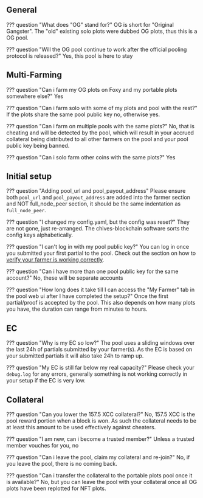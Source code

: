 ## General

??? question "What does "OG" stand for?"
    OG is short for "Original Gangster". The "old" existing solo plots were dubbed OG plots, thus this is a OG pool.

??? question "Will the OG pool continue to work after the official pooling protocol is released?"
    Yes, this pool is here to stay

## Multi-Farming

??? question "Can i farm my OG plots on Foxy and my portable plots somewhere else?"
    Yes

??? question "Can i farm solo with some of my plots and pool with the rest?"
    If the plots share the same pool public key no, otherwise yes.

??? question "Can i farm on multiple pools with the same plots?"
    No, that is cheating and will be detected by the pool, which will result in your accrued collateral being distributed to all other farmers on the pool and your pool public key being banned.

??? question "Can i solo farm other coins with the same plots?"
    Yes

## Initial setup

??? question "Adding pool_url and pool_payout_address"
    Please ensure both `pool_url` and `pool_payout_address` are added into the farmer section and NOT full_node_peer section, it should be the same indentation as `full_node_peer`.

??? question "I changed my config.yaml, but the config was reset?"
    They are not gone, just re-arranged. The chives-blockchain software sorts the config keys alphabetically.

??? question "I can't log in with my pool public key?"
    You can log in once you submitted your first partial to the pool. Check out the section on how to [verify your farmer is working correctly](getting-started.md#verify-your-farmer-is-working-correctly).

??? question "Can i have more than one pool public key for the same account?"
    No, these will be separate accounts

??? question "How long does it take till I can access the "My Farmer" tab in the pool web ui after I have completed the setup?"
    Once the first partial/proof is accepted by the pool. This also depends on how many plots you have, the duration can range from minutes to hours.

## EC

??? question "Why is my EC so low?"
    The pool uses a sliding windows over the last 24h of partials submitted by your farmer(s). As the EC is based on your submitted partials it will also take 24h to ramp up.

??? question "My EC is still far below my real capacity?"
    Please check your `debug.log` for any errors, generally something is not working correctly in your setup if the EC is very low.

## Collateral

??? question "Can you lower the 157.5 XCC collateral?"
    No, 157.5 XCC is the pool reward portion when a block is won. As such the collateral needs to be at least this amount to be used effectively against cheaters.

??? question "I am new, can i become a trusted member?"
    Unless a trusted member vouches for you, no

??? question "Can i leave the pool, claim my collateral and re-join?"
    No, if you leave the pool, there is no coming back.

??? question "Can i transfer the collateral to the portable plots pool once it is available?"
    No, but you can leave the pool with your collateral once all OG plots have been replotted for NFT plots.

